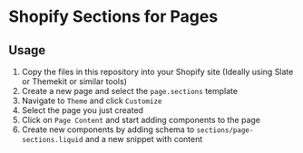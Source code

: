 Shopify Sections for Pages
==========================

Usage
-----
1. Copy the files in this repository into your Shopify site (Ideally using Slate or Themekit or similar tools)
2. Create a new page and select the `page.sections` template
3. Navigate to `Theme` and click `Customize`
4. Select the page you just created
5. Click on `Page Content` and start adding components to the page
6. Create new components by adding schema to `sections/page-sections.liquid` and a new snippet with content
